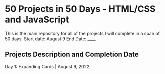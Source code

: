# 50 Projects in 50 Days - HTML/CSS and JavaScript

This is the main repository for all of the projects I will complete in a span of 50 days.
Start date: August 9
End Date: ____

## Projects Description and Completion Date
Day 1: Expanding Cards | August 9, 2022

